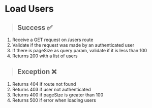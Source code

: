 # Load Users

> ## Success ✅

1. Receive a GET request on /users route
2. Validate if the request was made by an authenticated user
3. If there is pageSize as query param, validate if it is less than 100
4. Returns 200 with a list of users

> ## Exception ❌

1. Returns 404 if route not found
2. Returns 403 if user not authenticated
3. Returns 400 if pageSize is greater than 100
4. Returns 500 if error when loading users